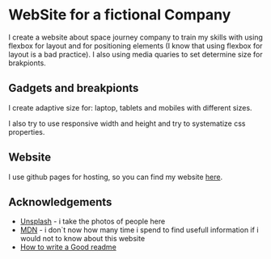 
# WebSite for a fictional Company
I create a website about space journey company to train my 
skills with using flexbox for layout and for positioning elements (I know that using flexbox for layout is a bad practice).
I also using media quaries to set determine size for brakpionts. 

## Gadgets and breakpionts

I create adaptive size for: laptop,
tablets and mobiles with different sizes.

I also try to use responsive width and height and try to 
systematize css properties.

## Website

I use github pages for hosting, so you can find my website [here](https://igorzvezdilin.github.io/star-journey-flex/).

## Acknowledgements

 - [Unsplash](https://unsplash.com/) - i take the photos of people here
 - [MDN](https://developer.mozilla.org/en-US/) - i don`t now how many time i spend to find usefull information if i would not to  know about this website
 - [How to write a Good readme](https://bulldogjob.com/news/449-how-to-write-a-good-readme-for-your-github-project)

